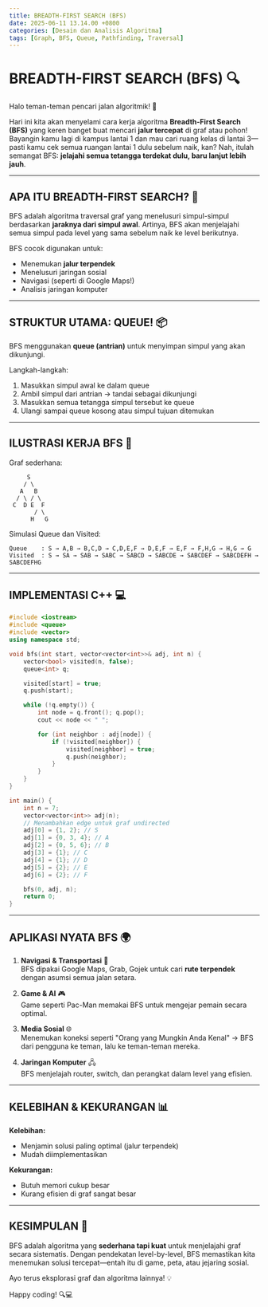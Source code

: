 ```yaml
---
title: BREADTH-FIRST SEARCH (BFS)
date: 2025-06-11 13.14.00 +0800
categories: [Desain dan Analisis Algoritma]
tags: [Graph, BFS, Queue, Pathfinding, Traversal]
---
```


# BREADTH-FIRST SEARCH (BFS) 🔍

Halo teman-teman pencari jalan algoritmik! 🧭

Hari ini kita akan menyelami cara kerja algoritma **Breadth-First Search (BFS)** yang keren banget buat mencari **jalur tercepat** di graf atau pohon! Bayangin kamu lagi di kampus lantai 1 dan mau cari ruang kelas di lantai 3—pasti kamu cek semua ruangan lantai 1 dulu sebelum naik, kan? Nah, itulah semangat BFS: **jelajahi semua tetangga terdekat dulu, baru lanjut lebih jauh**.

---

## APA ITU BREADTH-FIRST SEARCH? 🤔

BFS adalah algoritma traversal graf yang menelusuri simpul-simpul berdasarkan **jaraknya dari simpul awal**. Artinya, BFS akan menjelajahi semua simpul pada level yang sama sebelum naik ke level berikutnya.

BFS cocok digunakan untuk:
- Menemukan **jalur terpendek**
- Menelusuri jaringan sosial
- Navigasi (seperti di Google Maps!)
- Analisis jaringan komputer

---

## STRUKTUR UTAMA: QUEUE! 📦

BFS menggunakan **queue (antrian)** untuk menyimpan simpul yang akan dikunjungi.

Langkah-langkah:
1. Masukkan simpul awal ke dalam queue
2. Ambil simpul dari antrian → tandai sebagai dikunjungi
3. Masukkan semua tetangga simpul tersebut ke queue
4. Ulangi sampai queue kosong atau simpul tujuan ditemukan

---

## ILUSTRASI KERJA BFS 🔄

Graf sederhana:
```
     S
    / \
   A   B
  / \ / \
 C  D E  F
       / \
      H   G
```

Simulasi Queue dan Visited:
```
Queue    : S → A,B → B,C,D → C,D,E,F → D,E,F → E,F → F,H,G → H,G → G
Visited  : S → SA → SAB → SABC → SABCD → SABCDE → SABCDEF → SABCDEFH → SABCDEFHG
```

---

## IMPLEMENTASI C++ 💻

```cpp
#include <iostream>
#include <queue>
#include <vector>
using namespace std;

void bfs(int start, vector<vector<int>>& adj, int n) {
    vector<bool> visited(n, false);
    queue<int> q;

    visited[start] = true;
    q.push(start);

    while (!q.empty()) {
        int node = q.front(); q.pop();
        cout << node << " ";

        for (int neighbor : adj[node]) {
            if (!visited[neighbor]) {
                visited[neighbor] = true;
                q.push(neighbor);
            }
        }
    }
}

int main() {
    int n = 7;
    vector<vector<int>> adj(n);
    // Menambahkan edge untuk graf undirected
    adj[0] = {1, 2}; // S
    adj[1] = {0, 3, 4}; // A
    adj[2] = {0, 5, 6}; // B
    adj[3] = {1}; // C
    adj[4] = {1}; // D
    adj[5] = {2}; // E
    adj[6] = {2}; // F

    bfs(0, adj, n);
    return 0;
}
```

---

## APLIKASI NYATA BFS 🌍

1. **Navigasi & Transportasi** 🚗  
   BFS dipakai Google Maps, Grab, Gojek untuk cari **rute terpendek** dengan asumsi semua jalan setara.

2. **Game & AI** 🎮  
   Game seperti Pac-Man memakai BFS untuk mengejar pemain secara optimal.

3. **Media Sosial** 🌐  
   Menemukan koneksi seperti "Orang yang Mungkin Anda Kenal" → BFS dari pengguna ke teman, lalu ke teman-teman mereka.

4. **Jaringan Komputer** 🖧  
   BFS menjelajah router, switch, dan perangkat dalam level yang efisien.

---

## KELEBIHAN & KEKURANGAN 📊

**Kelebihan:**
- Menjamin solusi paling optimal (jalur terpendek)
- Mudah diimplementasikan

**Kekurangan:**
- Butuh memori cukup besar
- Kurang efisien di graf sangat besar

---

## KESIMPULAN 🧠

BFS adalah algoritma yang **sederhana tapi kuat** untuk menjelajahi graf secara sistematis. Dengan pendekatan level-by-level, BFS memastikan kita menemukan solusi tercepat—entah itu di game, peta, atau jejaring sosial.

Ayo terus eksplorasi graf dan algoritma lainnya! 💡

Happy coding! 🔍💻
